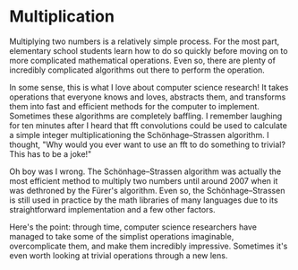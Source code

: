 # Multiplication
Multiplying two numbers is a relatively simple process. 
For the most part, elementary school students learn how to do so quickly before moving on to more complicated mathematical operations.
Even so, there are plenty of incredibly complicated algorithms out there to perform the operation.

In some sense, this is what I love about computer science research!
It takes operations that everyone knows and loves, abstracts them, and transforms them into fast and efficient methods for the computer to implement.
Sometimes these algorithms are completely baffling. 
I remember laughing for ten minutes after I heard that fft convolutions could be used to calculate a simple integer multiplicationing the Schönhage–Strassen algorithm.
I thought, "Why would you ever want to use an fft to do something to trivial? This has to be a joke!"

Oh boy was I wrong.
The Schönhage–Strassen algorithm was actually the most efficient method to multiply two numbers until around 2007 when it was dethroned by the Fürer's algorithm.
Even so, the Schönhage–Strassen is still used in practice by the math libraries of many languages due to its straightforward implementation and a few other factors.

Here's the point: through time, computer science researchers have managed to take some of the simplist operations imaginable, overcomplicate them, and make them incredibly impressive.
Sometimes it's even worth looking at trivial operations through a new lens. 

 
<script>
MathJax.Hub.Queue(["Typeset",MathJax.Hub]);
</script>
$$ 
\newcommand{\d}{\mathrm{d}}
\newcommand{\bff}{\boldsymbol{f}}
\newcommand{\bfg}{\boldsymbol{g}}
\newcommand{\bfp}{\boldsymbol{p}}
\newcommand{\bfq}{\boldsymbol{q}}
\newcommand{\bfx}{\boldsymbol{x}}
\newcommand{\bfu}{\boldsymbol{u}}
\newcommand{\bfv}{\boldsymbol{v}}
\newcommand{\bfA}{\boldsymbol{A}}
\newcommand{\bfB}{\boldsymbol{B}}
\newcommand{\bfC}{\boldsymbol{C}}
\newcommand{\bfM}{\boldsymbol{M}}
\newcommand{\bfJ}{\boldsymbol{J}}
\newcommand{\bfR}{\boldsymbol{R}}
\newcommand{\bfT}{\boldsymbol{T}}
\newcommand{\bfomega}{\boldsymbol{\omega}}
\newcommand{\bftau}{\boldsymbol{\tau}}
$$

